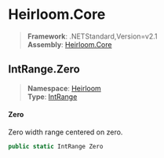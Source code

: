 # Heirloom.Core

> **Framework**: .NETStandard,Version=v2.1  
> **Assembly**: [Heirloom.Core][0]  

## IntRange.Zero

> **Namespace**: [Heirloom][0]  
> **Type**: [IntRange][1]  

#### Zero

Zero width range centered on zero.

```cs
public static IntRange Zero
```

[0]: ../Heirloom.Core.md
[1]: Heirloom.IntRange.md
